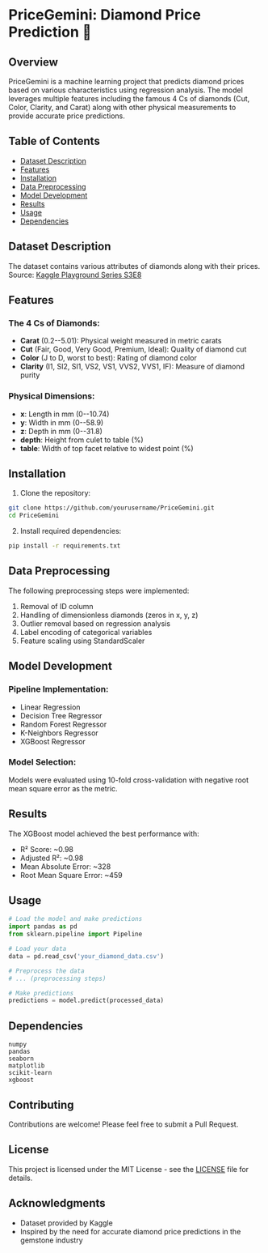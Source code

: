 # PriceGemini: Diamond Price Prediction 💎

## Overview
PriceGemini is a machine learning project that predicts diamond prices based on various characteristics using regression analysis. The model leverages multiple features including the famous 4 Cs of diamonds (Cut, Color, Clarity, and Carat) along with other physical measurements to provide accurate price predictions.

## Table of Contents
- [Dataset Description](#dataset-description)
- [Features](#features)
- [Installation](#installation)
- [Data Preprocessing](#data-preprocessing)
- [Model Development](#model-development)
- [Results](#results)
- [Usage](#usage)
- [Dependencies](#dependencies)

## Dataset Description
The dataset contains various attributes of diamonds along with their prices. 
Source: [Kaggle Playground Series S3E8](https://www.kaggle.com/competitions/playground-series-s3e8/data?select=train.csv)

## Features

### The 4 Cs of Diamonds:
- **Carat** (0.2--5.01): Physical weight measured in metric carats
- **Cut** (Fair, Good, Very Good, Premium, Ideal): Quality of diamond cut
- **Color** (J to D, worst to best): Rating of diamond color
- **Clarity** (I1, SI2, SI1, VS2, VS1, VVS2, VVS1, IF): Measure of diamond purity

### Physical Dimensions:
- **x**: Length in mm (0--10.74)
- **y**: Width in mm (0--58.9)
- **z**: Depth in mm (0--31.8)
- **depth**: Height from culet to table (%)
- **table**: Width of top facet relative to widest point (%)

## Installation

1. Clone the repository:
```bash
git clone https://github.com/yourusername/PriceGemini.git
cd PriceGemini
```

2. Install required dependencies:
```bash
pip install -r requirements.txt
```

## Data Preprocessing

The following preprocessing steps were implemented:
1. Removal of ID column
2. Handling of dimensionless diamonds (zeros in x, y, z)
3. Outlier removal based on regression analysis
4. Label encoding of categorical variables
5. Feature scaling using StandardScaler

## Model Development

### Pipeline Implementation:
- Linear Regression
- Decision Tree Regressor
- Random Forest Regressor
- K-Neighbors Regressor
- XGBoost Regressor

### Model Selection:
Models were evaluated using 10-fold cross-validation with negative root mean square error as the metric.

## Results

The XGBoost model achieved the best performance with:
- R² Score: ~0.98
- Adjusted R²: ~0.98
- Mean Absolute Error: ~328
- Root Mean Square Error: ~459

## Usage

```python
# Load the model and make predictions
import pandas as pd
from sklearn.pipeline import Pipeline

# Load your data
data = pd.read_csv('your_diamond_data.csv')

# Preprocess the data
# ... (preprocessing steps)

# Make predictions
predictions = model.predict(processed_data)
```

## Dependencies
```
numpy
pandas
seaborn
matplotlib
scikit-learn
xgboost
```

## Contributing
Contributions are welcome! Please feel free to submit a Pull Request.

## License
This project is licensed under the MIT License - see the [LICENSE](LICENSE) file for details.

## Acknowledgments
- Dataset provided by Kaggle
- Inspired by the need for accurate diamond price predictions in the gemstone industry

